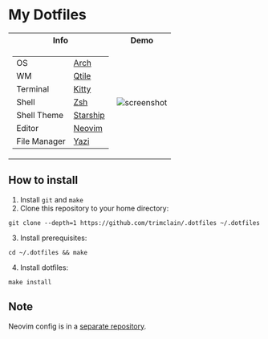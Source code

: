 # My Dotfiles


<table>
    <tr>
        <th>Info</th>
        <th>Demo</th>
    </tr>
    <tr>
        <td style="vertical-align: middle;">
            <table>
                <tr>
                    <td>OS</td>
                    <td><a href="https://archlinux.org">Arch</a></td>
                </tr>
                <tr>
                    <td>WM</td>
                    <td><a href="https://qtile.org">Qtile</a></td>
                </tr>
                <!-- <tr> -->
                <!--     <td>WM</td> -->
                <!--     <td><a href="https://hyprland.org/">Hyrpland</a></td> -->
                <!-- </tr> -->
                <!-- <tr> -->
                <!--     <td>Status Bar</td> -->
                <!--     <td><a href="https://github.com/Alexays/Waybar">Waybar</a></td> -->
                <!-- </tr> -->
                <tr>
                    <td>Terminal</td>
                    <td><a href="https://sw.kovidgoyal.net/kitty/">Kitty</a></td>
                    <!-- <td><a href="https://alacritty.org/">Alacritty</a></td> -->
                </tr>
                <tr>
                    <td>Shell</td>
                    <td><a href="https://www.zsh.org">Zsh</a></td>
                </tr>
                <tr>
                    <td>Shell Theme</td>
                    <td><a href="https://starship.rs/">Starship</a></td>
                    <!-- <td><a href="https://github.com/romkatv/powerlevel10k">Powerlevel10k</a></td> -->
                </tr>
                <tr>
                    <td>Editor</td>
                    <td><a href="https://neovim.io">Neovim</a></td>
                </tr>
                <tr>
                    <td>File&nbsp;Manager</td>
                    <td><a href="https://yazi-rs.github.io/">Yazi</a></td>
                    <!-- <td><a href="https://github.com/gokcehan/lf">lf</a></td> -->
                </tr>
            </table>
        </td>
        <td>
            <!-- Qtile Old Screenshot: -->
            <!-- <img src="https://github.com/trimclain/.dotfiles/assets/84108846/12d5daeb-6cf2-483e-a71d-96ba29580350" alt="screenshot"> -->
            <!-- Hyrpland Screenshot: -->
            <!-- <img src="https://github.com/trimclain/.dotfiles/assets/84108846/8bea4b86-d94d-46a1-aa2d-f8aeef3d7b1e" alt="screenshot"> -->
            <!-- Qtile Screenshot: -->
            <img src="https://github.com/user-attachments/assets/eb0abb1e-0faf-4c0e-a62f-fee91766e5a8" alt="screenshot">
        </td>
    </tr>
</table>


## How to install

1. Install `git` and `make`
2. Clone this repository to your home directory:
```
git clone --depth=1 https://github.com/trimclain/.dotfiles ~/.dotfiles
```
3. Install prerequisites:
```
cd ~/.dotfiles && make
```
4. Install dotfiles:
```
make install
```


## Note
Neovim config is in a [separate repository](https://github.com/trimclain/nvim).
